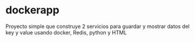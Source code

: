 # dockerapp
Proyecto simple que construye 2 servicios para guardar y mostrar datos del key y value usando docker, Redis, python y HTML

